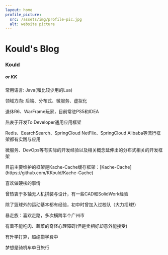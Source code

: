 ```yaml
---
layout: home
profile_picture:
  src: /assets/img/profile-pic.jpg
  alt: website picture
---
```


<h1>
    Kould's Blog
</h1>

<h3>Kould</h3>
<h5>or KK</h5>

<p>常用语言: Java(和比较少用的Lua)</p>
<p>领域方向: 后端、分布式、微服务、虚拟化</p>


<p>退休R6、WarFrame玩家，目前常驻PS5和IDEA</p>
<p>热衷于开发To Developer通用应用框架</p>
<p>Redis、EearchSearch、SpringCloud NetFlix、SpringCloud Alibaba等流行框架都有实践与应用</p>
<p>微服务、DevOps等有实际的开发经验以及相关概念延伸出的分布式相关的开发框架</p>
<p>目前主要维护的框架是Kache-Cache缓存框架：[Kache-Cache](https://github.com/KKould/Kache-Cache)</p>

<p>喜欢做硬核的事情</p>
<p>曾热衷于多轴无人机拼装与设计，有一些CAD和SolidWork经验</p>
<p>除了篮球外的运动基本都有经验，初中时曾加入过校队（大力扣球!）</p>
<p>暴走族：喜欢走路，多次横跨半个广州市</p>
<p>有着不能吃肉、蔬菜的奇怪心理障碍(但是卖相好却意外能接受)</p>
<p>有升学打算，超绝攒学费中</p>
<p>梦想是骑机车单日旅行</p>